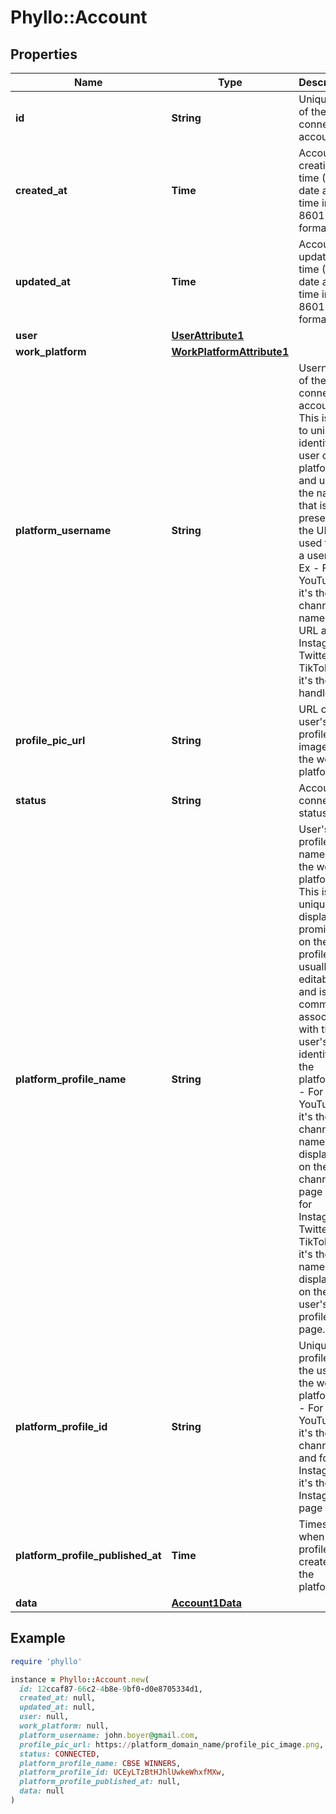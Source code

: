 # Phyllo::Account

## Properties

| Name | Type | Description | Notes |
| ---- | ---- | ----------- | ----- |
| **id** | **String** | Unique ID of the connected account. |  |
| **created_at** | **Time** | Account creation time (UTC date and time in ISO 8601 format) |  |
| **updated_at** | **Time** | Account updation time (UTC date and time in ISO 8601 format) |  |
| **user** | [**UserAttribute1**](UserAttribute1.md) |  |  |
| **work_platform** | [**WorkPlatformAttribute1**](WorkPlatformAttribute1.md) |  |  |
| **platform_username** | **String** | Username of the connected account. This is used to uniquely identify a user on any platform and usually the name that is present in the URLs, used to tag a user etc.  Ex - For YouTube, it&#39;s the channel name in the URL and for Instagram / Twitter / TikTok etc, it&#39;s the handle. |  |
| **profile_pic_url** | **String** | URL of the user&#39;s profile image from the work platform. | [optional] |
| **status** | **String** | Account connection status. |  |
| **platform_profile_name** | **String** | User&#39;s profile name on the work platform. This is not unique, is displayed prominently on the profile, usually editable and is most commonly associated with that user&#39;s identity on the platform.  Ex - For YouTube, it&#39;s the channel name displayed on the channel page and for Instagram / Twitter / TikTok etc, it&#39;s the name displayed on the user&#39;s profile page. |  |
| **platform_profile_id** | **String** | Unique profile ID of the user on the work platform.   Ex - For YouTube it&#39;s the channel ID and for Instagram it&#39;s the Instagram page ID. |  |
| **platform_profile_published_at** | **Time** | Timestamp when the profile was created on the platform. | [optional] |
| **data** | [**Account1Data**](Account1Data.md) |  |  |

## Example

```ruby
require 'phyllo'

instance = Phyllo::Account.new(
  id: 12ccaf87-66c2-4b8e-9bf0-d0e8705334d1,
  created_at: null,
  updated_at: null,
  user: null,
  work_platform: null,
  platform_username: john.boyer@gmail.com,
  profile_pic_url: https://platform_domain_name/profile_pic_image.png,
  status: CONNECTED,
  platform_profile_name: CBSE WINNERS,
  platform_profile_id: UCEyLTzBtHJhlUwkeWhxfMXw,
  platform_profile_published_at: null,
  data: null
)
```

